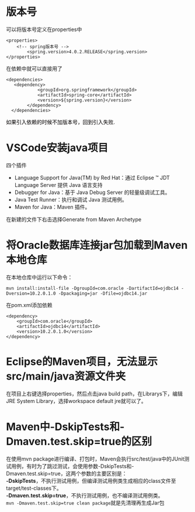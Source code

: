 # 版本号
可以将版本号定义在properties中
```
<properties>
    <!-- spring版本号 -->
		<spring.version>4.0.2.RELEASE</spring.version>
</properties>
```
在依赖中就可以直接用了
```
<dependencies>
   <dependency>
			<groupId>org.springframework</groupId>
			<artifactId>spring-core</artifactId>
			<version>${spring.version}</version>
		</dependency>
  </dependencies>
```
<font color=4>如果引入依赖的时候不加版本号，回到引入失败.</font>
# VSCode安装java项目
四个插件
* Language Support for Java(TM) by Red Hat：通过 Eclipse ™ JDT Language Server 提供 Java 语言支持
* Debugger for Java：基于 Java Debug Server 的轻量级调试工具。
* Java Test Runner：执行和调试 Java 测试用例。
* Maven for Java：Maven 插件。

在新建的文件下右击选择Generate from Maven Archetype

# 将Oracle数据库连接jar包加载到Maven本地仓库
在本地仓库中运行以下命令：
```
mvn install:install-file -DgroupId=com.oracle -DartifactId=ojdbc14 -Dversion=10.2.0.1.0 -Dpackaging=jar -Dfile=ojdbc14.jar
```
在pom.xml添加依赖
```
<dependency>
	<groupId>com.oracle</groupId>
	<artifactId>ojdbc14</artifactId>
	<version>10.2.0.1.0</version>
</dependency>
```
# Eclipse的Maven项目，无法显示src/main/java资源文件夹
在项目上右键选择properties，然后点击java build path，在Librarys下，编辑JRE System Library，选择workspace default jre就可以了。

# Maven中-DskipTests和-Dmaven.test.skip=true的区别
在使用mvn package进行编译、打包时，Maven会执行src/test/java中的JUnit测试用例，有时为了跳过测试，会使用参数-DskipTests和-Dmaven.test.skip=true，这两个参数的主要区别是：<br>
**-DskipTests**，不执行测试用例，但编译测试用例类生成相应的class文件至target/test-classes下。<br>
**-Dmaven.test.skip=true**，不执行测试用例，也不编译测试用例类。<br>
`mvn -Dmaven.test.skip=true clean package`就是先清理再生成Jar包